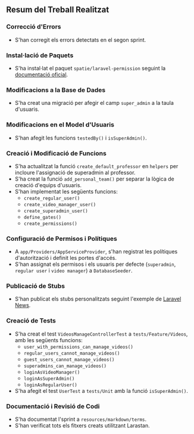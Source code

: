 ## Resum del Treball Realitzat

### Correcció d'Errors
- S'han corregit els errors detectats en el segon sprint.

### Instal·lació de Paquets
- S'ha instal·lat el paquet `spatie/laravel-permission` seguint la [documentació oficial](https://spatie.be/docs/laravel-permission/v6/installation-laravel).

### Modificacions a la Base de Dades
- S'ha creat una migració per afegir el camp `super_admin` a la taula d'usuaris.

### Modificacions en el Model d'Usuaris
- S'han afegit les funcions `testedBy()` i `isSuperAdmin()`.

### Creació i Modificació de Funcions
- S'ha actualitzat la funció `create_default_professor` en `helpers` per incloure l'assignació de superadmin al professor.
- S'ha creat la funció `add_personal_team()` per separar la lògica de creació d'equips d'usuaris.
- S'han implementat les següents funcions:
    - `create_regular_user()`
    - `create_video_manager_user()`
    - `create_superadmin_user()`
    - `define_gates()`
    - `create_permissions()`

### Configuració de Permisos i Polítiques
- A `app/Providers/AppServiceProvider`, s'han registrat les polítiques d'autorització i definit les portes d'accés.
- S'han assignat els permisos i els usuaris per defecte (`superadmin`, `regular user` i `video manager`) a `DatabaseSeeder`.

### Publicació de Stubs
- S'han publicat els stubs personalitzats seguint l'exemple de [Laravel News](https://laravel-news.com/customizing-stubs-in-laravel).

### Creació de Tests
- S'ha creat el test `VideosManageControllerTest` a `tests/Feature/Videos`, amb les següents funcions:
    - `user_with_permissions_can_manage_videos()`
    - `regular_users_cannot_manage_videos()`
    - `guest_users_cannot_manage_videos()`
    - `superadmins_can_manage_videos()`
    - `loginAsVideoManager()`
    - `loginAsSuperAdmin()`
    - `loginAsRegularUser()`
- S'ha afegit el test `UserTest` a `tests/Unit` amb la funció `isSuperAdmin()`.

### Documentació i Revisió de Codi
- S'ha documentat l'sprint a `resources/markdown/terms`.
- S'han verificat tots els fitxers creats utilitzant Larastan.

